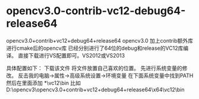 # opencv3.0-contrib-vc12-debug64-release64
opencv3.0+contrib+vc12+debug64+release64
opencv3.0
加上contrib额外库
进行cmake后的opencv库
已经分别进行了64位的debug和release的VC12库编译。
直接下载进行VS配置即可。VS2012或VS2013

具体配置如下：
下载该文件
将文件放置自己喜欢的位置。
先进行系统变量的修改。
反击我的电脑->属性->高级系统设置->环境变量
在下面系统变量中找到PATH
然后在里面添加 *\vc12\bin 比如
D:\opencv3\opencv3.0+contrib+vc12+debug64+release64\x64\vc12\bin 


